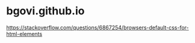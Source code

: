 # bgovi.github.io

https://stackoverflow.com/questions/6867254/browsers-default-css-for-html-elements